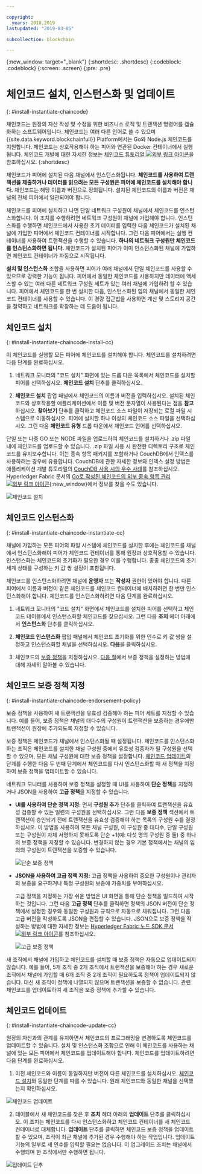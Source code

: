 ```yaml
---

copyright:
  years: 2018,2019
lastupdated: "2019-03-05"

subcollection: blockchain

---
```


{:new_window: target="_blank"}
{:shortdesc: .shortdesc}
{:codeblock: .codeblock}
{:screen: .screen}
{:pre: .pre}

# 체인코드 설치, 인스턴스화 및 업데이트
{: #install-instantiate-chaincode}


체인코드는 원장의 자산 작성 및 수정을 위한 비즈니스 로직 및 트랜잭션 명령어를 캡슐화하는 소프트웨어입니다. 체인코드는 여러 다른 언어로 쓸 수 있으며 {{site.data.keyword.blockchainfull}} Platform에서는 Go와 Node.js 체인코드를 지원합니다. 체인코드는 상호작용해야 하는 피어와 연관된 Docker 컨테이너에서 실행됩니다. 체인코드 개발에 대한 자세한 정보는 [체인코드 튜토리얼 ![외부 링크 아이콘](../images/external_link.svg "외부 링크 아이콘")](http://hyperledger-fabric.readthedocs.io/en/release-1.2/chaincode.html)을 참조하십시오.
{:shortdesc}

체인코드가 피어에 설치된 다음 채널에서 인스턴스화됩니다. **체인코드를 사용하여 트랜잭션을 제출하거나 데이터를 읽으려는 모든 구성원은 피어에 체인코드를 설치해야 합니다.** 체인코드는 해당 이름과 버전으로 정의됩니다. 설치된 체인코드의 이름과 버전은 채널의 전체 피어에서 일관되어야 합니다.

체인코드를 피어에 설치하고 나면 단일 네트워크 구성원이 채널에서 체인코드를 인스턴스화합니다. 이 조치를 수행하려면 네트워크 구성원이 채널에 가입해야 합니다. 인스턴스화를 수행하면 체인코드에서 사용한 초기 데이터를 입력한 다음 체인코드가 설치된 채널에 가입한 피어에서 체인코드 컨테이너를 시작합니다. 그런 다음 피어에서는 실행 컨테이너를 사용하여 트랜잭션을 수행할 수 있습니다. **하나의 네트워크 구성원만 체인코드를 인스턴스화하면 됩니다.** 체인코드가 설치된 피어가 이미 인스턴스화된 채널에 가입하면 체인코드 컨테이너가 자동으로 시작됩니다.

**설치 및 인스턴스화** 조합을 사용하면 피어가 여러 채널에서 단일 체인코드를 사용할 수 있으므로 강력한 기능이 됩니다. 피어에서 동일한 체인코드를 사용하지만 데이터에 액세스할 수 있는 여러 다른 네트워크 구성원 세트가 있는 여러 채널에 가입하려 할 수 있습니다. 피어에서 체인코드를 한 번 설치한 다음, 인스턴스화된 임의 채널에서 동일한 체인코드 컨테이너를 사용할 수 있습니다. 이 경량 접근법을 사용하면 계산 및 스토리지 공간을 절약하고 네트워크를 확장하는 데 도움이 됩니다.

## 체인코드 설치
{: #install-instantiate-chaincode-install-cc}

이 체인코드를 실행할 모든 피어에 체인코드를 설치해야 합니다. 체인코드를 설치하려면 다음 단계를 완료하십시오.
1. 네트워크 모니터의 "코드 설치" 화면에 있는 드롭 다운 목록에서 체인코드를 설치할 피어를 선택하십시오. **체인코드 설치** 단추를 클릭하십시오.
<!--
  ![Chaincode screen](../images/chaincode_install_overview.png "Chaincode screen")
-->

2. **체인코드 설치** 팝업 패널에서 체인코드의 이름과 버전을 입력하십시오. 설치된 체인코드와 상호작용할 애플리케이션에서 이름 및 버전 문자열이 사용된다는 점을 **참고**하십시오. **찾아보기** 단추를 클릭하고 체인코드 소스 파일이 저장되는 로컬 파일 시스템으로 이동하십시오. 피어에 설치할 하나 이상의 체인코드 소스 파일을 선택하십시오. 그런 다음 **체인코드 유형** 드롭 다운에서 체인코드 언어를 선택하십시오.

단일 또는 다중 GO 또는 NODE 파일을 업로드하여 체인코드를 설치하거나 .zip 파일 내에 체인코드를 업로드할 수 있습니다. .zip 파일 사용 시 완전한 디렉토리 구조로 체인코드를 유지보수합니다. 이는 종속 항목 패키지를 포함하거나 CouchDB에서 인덱스를 사용하려는 경우에 유용합니다. CouchDB에 관한 자세한 정보와 인덱스 설정 방법은 애플리케이션 개발 튜토리얼의 [CouchDB 사용 시의 우수 사례](/docs/services/blockchain/v10_application.html#dev-app-couchdb-indices)를 참조하십시오. Hyperledger Fabric 문서의 [Go로 작성된 체인코드의 외부 종속 항목 관리![외부 링크 아이콘](../images/external_link.svg "외부 링크 아이콘")](https://hyperledger-fabric.readthedocs.io/en/release-1.2/chaincode4ade.html#managing-external-dependencies-for-chaincode-written-in-go){:new_window}에서 정보를 찾을 수도 있습니다.

  ![체인코드 설치](../images/chaincode_install.png "체인코드 설치")

## 체인코드 인스턴스화
{: #install-instantiate-chaincode-instantiate-cc}


채널에 가입하는 모든 피어의 파일 시스템에 체인코드를 설치한 후에는 체인코드를 채널에서 인스턴스화해야 피어가 체인코드 컨테이너를 통해 원장과 상호작용할 수 있습니다. 인스턴스화는 체인코드의 초기화가 필요한 경우 이를 수행합니다. 종종 체인코드의 초기 세계 상태를 구성하는 키 값 쌍 설정이 포함됩니다.

체인코드를 인스턴스화하려면 채널에 **운영자** 또는 **작성자** 권한이 있어야 합니다. 다른 피어에서 이름과 버전이 같은 체인코드를 체인코드 컨테이너에 배치하려면 한 번만 인스턴스화해야 합니다. 체인코드를 인스턴스화하려면 다음 단계를 완료하십시오.
1. 네트워크 모니터의 "코드 설치" 화면에서 체인코드를 설치한 피어를 선택하고 체인코드 테이블에서 인스턴스화할 체인코드를 찾으십시오. 그런 다음 **조치** 헤더 아래에서 **인스턴스화** 단추를 클릭하십시오.
<!--
  ![Instantiate Chaincode](../images/chaincode_instantiate.png "Instantiate Chaincode")
-->

2. **체인코드 인스턴스화** 팝업 패널에서 체인코드 초기화를 위한 인수로 키 값 쌍을 설정하고 인스턴스화할 채널을 선택하십시오.  **다음**을 클릭하십시오.
<!--
  ![Instantiate Chaincode panel](../images/chaincode_instantiate_panel.png "Instantiate Chaincode panel")
-->

3. 체인코드의 [보증 정책](/docs/services/blockchain/glossary.html#glossary-endorsement-policy)을 지정하십시오. [다음 절](/docs/services/blockchain/howto/install-instantiate-chaincode.html#install-instantiate-chaincode-endorsement-policy)에서 보증 정책을 설정하는 방법에 대해 자세히 알아볼 수 있습니다.


## 체인코드 보증 정책 지정
{: #install-instantiate-chaincode-endorsement-policy}

보증 정책을 사용하여 새 트랜잭션을 유효성 검증해야 하는 피어 세트를 지정할 수 있습니다. 예를 들어, 보증 정책은 채널의 대다수의 구성원이 트랜잭션을 보증하는 경우에만 트랜잭션이 원장에 추가되도록 지정할 수 있습니다.

보증 정책은 체인코드가 채널에서 인스턴스화될 때 설정됩니다. 체인코드를 인스턴스화하는 조직은 체인코드를 설치한 채널 구성원 중에서 유효성 검증자가 될 구성원을 선택할 수 있으며, 모든 채널 구성원에 대한 보증 정책을 설정합니다. [체인코드 업데이트](/docs/services/blockchain/howto/install_instantiate_chaincode.html#install-instantiate-chaincode-update-cc)의 단계를 수행한 다음 두 번째 단계에서 체인코드를 다시 인스턴스화할 때 새 정책을 지정하여 보증 정책을 업데이트할 수 있습니다.

네트워크 모니터를 사용하여 보증 정책을 설정할 때 UI를 사용하여 **단순 정책**을 지정하거나 JSON을 사용하여 **고급 정책**을 지정할 수 있습니다.

* **UI를 사용하여 단순 정책 지정:** 먼저 **구성원 추가** 단추를 클릭하여 트랜잭션을 유효성 검증할 수 있는 일련의 구성원을 선택하십시오. 그런 다음 **보증 정책** 섹션에서 트랜잭션이 승인되기 전에 트랜잭션을 유효성 검증해야 하는 목록의 구성원 수를 결정하십시오. 이 방법을 사용하여 모든 채널 구성원, 이 구성원 중 대다수, 단일 구성원 또는 구성원이 자체 서명하지 못하도록 단순 +1(예: 다섯 명의 구성원 중 둘) 중 하나의 보증 정책을 지정할 수 있습니다. 변경하지 않는 경우 기본 정책에서는 채널의 임의의 구성원이 트랜잭션을 보증할 수 있습니다.

  ![단순 보증 정책](../images/simple_endorsement.png "단순 보증 정책")

* **JSON을 사용하여 고급 정책 지정:** 고급 정책을 사용하여 중요한 구성원이나 관리자의 보증을 요구하거나 특정 구성원의 보증에 가중치를 부여하십시오.

  고급 정책을 지정하는 가장 쉬운 방법은 UI 화면을 통해 단순 정책을 빌드하여 시작하는 것입니다. 그런 다음 **고급 정책** 단추를 클릭하면 정책의 JSON 버전이 단순 정책에서 설정한 경우와 동일한 구성원과 규칙으로 자동으로 채워집니다. 그런 다음 고급 버전을 작성하도록 JSON을 편집할 수 있습니다. JSON으로 보증 정책을 작성하는 방법에 대한 자세한 정보는 [Hyperledger Fabric 노드 SDK 문서![외부 링크 아이콘](../images/external_link.svg "외부 링크 아이콘")](https://fabric-sdk-node.github.io/global.html#ChaincodeInstantiateUpgradeRequest)를 참조하십시오. <!--You can also find examples of advanced endorsement policies in the main [Hyperledger Fabric documentation![External link icon](../images/external_link.svg "External link icon")](https://hyperledger-fabric.readthedocs.io/en/release-1.2/arch-deep-dive.html#example-endorsement-policies)-->

  ![고급 보증 정책](../images/advanced_endorsement.png "고급 보증 정책")

새 조직에서 채널에 가입하고 체인코드를 설치할 때 보증 정책은 자동으로 업데이트되지 않습니다. 예를 들어, 5개 조직 중 2개 조직에서 트랜잭션을 보증해야 하는 경우 새로운 조직에서 채널에 가입할 때 6개 조직 중 2개 조직이 필요하도록 정책이 업데이트되지 않습니다. 대신 새 조직이 정책에 나열되지 않으며 트랜잭션을 보증할 수 없습니다. 관련 체인코드를 업데이트하여 새 조직을 보증 정책에 추가할 수 있습니다.

## 체인코드 업데이트
{: #install-instantiate-chaincode-update-cc}

원장의 자산과의 관계를 유지하면서 체인코드의 프로그래밍을 변경하도록 체인코드를 업데이트할 수 있습니다. 설치 및 인스턴스화 조합으로 인해 이 체인코드를 사용하는 채널에 있는 모든 피어에서 체인코드를 업데이트해야 합니다. 체인코드를 업데이트하려면 다음 단계를 완료하십시오.

1. 이전 체인코드와 이름이 동일하지만 버전이 다른 체인코드를 설치하십시오. [체인코드 설치](/docs/services/blockchain/howto/install_instantiate_chaincode.html#install-instantiate-chaincode-install-cc)와 동일한 단계를 따를 수 있습니다. 원래 체인코드와 동일한 채널을 선택했는지 확인하십시오.

  ![체인코드 업데이트](../images/upgrade_chaincode.png "체인코드 업데이트")

2. 테이블에서 새 체인코드를 찾은 후 **조치** 헤더 아래의 **업데이트** 단추를 클릭하십시오. 이 조치는 체인코드를 다시 인스턴스화하고 체인코드 컨테이너를 새 체인코드 컨테이너로 대체합니다. **업데이트** 단추를 클릭하면 체인코드 보증 정책을 업데이트할 수 있으며,
조직이 최근 채널에 추가된 경우 수행해야 하는 작업입니다. 업데이트 기능의 일부로 새 인수를 입력할 필요는 없습니다. 이 업그레이드 조치는 채널에서 수행되며 한 조직에서만 수행하면 됩니다.

  ![업데이트 단추](../images/upgrade_button.png "업데이트 단추")
